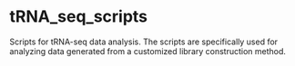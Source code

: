 # tRNA_seq_scripts
Scripts for tRNA-seq data analysis. 
The scripts are specifically used for analyzing data generated from a customized library construction method.
